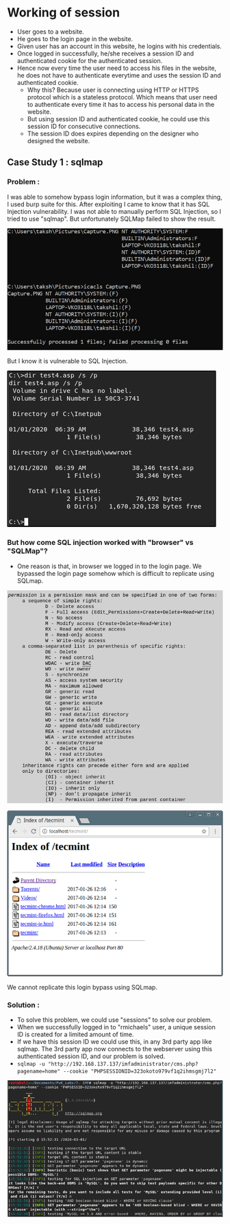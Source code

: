 # Working of session

* User goes to a website.
* He goes to the login page in the website.
* Given user has an account in this website, he logins with his credentials.
* Once logged in successfully, he/she receives a session ID and authenticated cookie for the authenticated session.
* Hence now every time the user need to access his files in the website, he does not have to authenticate everytime and uses the session ID and authenticated cookie.
  * Why this? Because user is connecting using HTTP or HTTPS protocol which is a stateless protocol. Which means that user need to authenticate every time it has to access his personal data in the website.
  * But using session ID and authenticated cookie, he could use this session ID for consecutive connections. 
  * The session ID does expires depending on the designer who designed the website.

## Case Study 1 : sqlmap

### Problem :

I was able to somehow bypass login information, but it was a complex thing, I used burp suite for this. After exploiting I came to know that it has SQL Injection vulnerability. I was not able to manually perform SQL Injection, so I tried to use "sqlmap". But unfortunately SQLMap failed to show the result.

![](../../.gitbook/assets/image%20%2856%29.png)

But I know it is vulnerable to SQL Injection.

![](../../.gitbook/assets/image%20%2883%29.png)

### But how come SQL injection worked with "browser" vs "SQLMap"?

* One reason is that, in browser we logged in to the login page. We bypassed the login page somehow which is difficult to replicate using SQLmap.

![](../../.gitbook/assets/image%20%2891%29.png)

![login bypass](../../.gitbook/assets/image%20%2878%29.png)

We cannot replicate this login bypass using SQLmap.

### Solution :

* To solve this problem, we could use "sessions" to solve our problem.
* When we successfully logged in to "rmichaels" user, a unique session ID is created for a limited amount of time.
* If we have this session ID we could use this, in any 3rd party app like sqlmap. The 3rd party app now connects to the webserver using this authenticated session ID, and our problem is solved.
* `sqlmap -u "http://192.168.137.137/imfadministrator/cms.php?pagename=home" --cookie "PHPSESSIONID=323okoto979vf1q2ihmsgmj7l2"`

![](../../.gitbook/assets/image%20%281%29.png)

